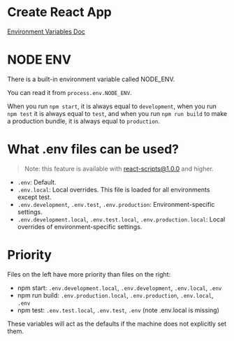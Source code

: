 # Create React App

[Environment Variables Doc](https://create-react-app.dev/docs/adding-custom-environment-variables/)


# NODE ENV

There is a built-in environment variable called NODE_ENV.

You can read it from `process.env.NODE_ENV`.

When you run `npm start`, it is always equal to `development`,
when you run `npm test` it is always equal to `test`,
and when you run `npm run build` to make a production bundle, it is always equal to `production`.

# What .env files can be used?

> Note: this feature is available with react-scripts@1.0.0 and higher.

* `.env`: Default.
* `.env.local`: Local overrides. This file is loaded for all environments except test.
* `.env.development`, `.env.test`, `.env.production`: Environment-specific settings.
* `.env.development.local`, `.env.test.local`, `.env.production.local`: Local overrides of environment-specific settings.


# Priority

Files on the left have more priority than files on the right:

* npm start: `.env.development.local`, `.env.development`, `.env.local`, `.env`
* npm run build: `.env.production.local`, `.env.production`, `.env.local`, `.env`
* npm test: `.env.test.local`, `.env.test`, `.env` (note .env.local is missing)

These variables will act as the defaults if the machine does not explicitly set them.
